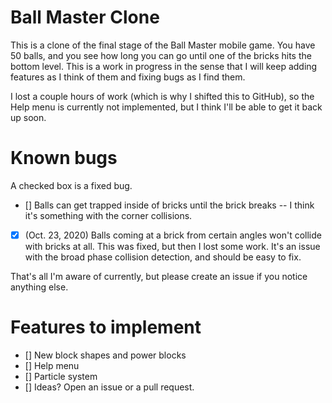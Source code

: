 # Ball Master Clone
This is a clone of the final stage of the Ball Master mobile game. You have 50 balls, and you see how long you can go until one of the bricks hits the bottom level.
This is a work in progress in the sense that I will keep adding features as I think of them and fixing bugs as I find them. 

I lost a couple hours of work (which is why I shifted this to GitHub), so the Help menu is currently not implemented, but I think I'll be able to get it back up soon.

# Known bugs
A checked box is a fixed bug.
- [] Balls can get trapped inside of bricks until the brick breaks -- I think it's something with the corner collisions.
- [X] (Oct. 23, 2020) Balls coming at a brick from certain angles won't collide with bricks at all. This was fixed, but then I lost some work. It's an issue with the broad phase collision detection, and should be easy to fix. 

That's all I'm aware of currently, but please create an issue if you notice anything else.

# Features to implement
- [] New block shapes and power blocks
- [] Help menu
- [] Particle system
- [] Ideas? Open an issue or a pull request.